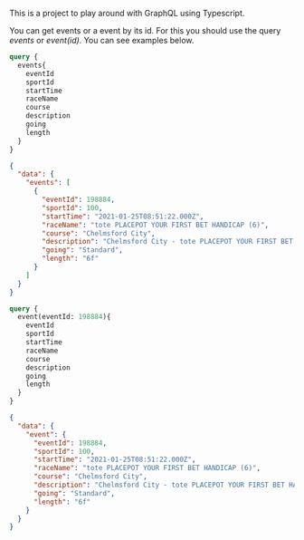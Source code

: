 This is a project to play around with GraphQL using Typescript. 

You can get events or a event by its id. For this you should use the query *events* or *event(id)*. You can see examples below.


```graphql
query {
  events{
    eventId
    sportId
    startTime
    raceName
    course
    description
    going
    length
  }
}
```

```json
{
  "data": {
    "events": [
      {
        "eventId": 198884,
        "sportId": 100,
        "startTime": "2021-01-25T08:51:22.000Z",
        "raceName": "tote PLACEPOT YOUR FIRST BET HANDICAP (6)",
        "course": "Chelmsford City",
        "description": "Chelmsford City - tote PLACEPOT YOUR FIRST BET HANDICAP (6) - 1/25/2021, 9:51:22 AM",
        "going": "Standard",
        "length": "6f"
      }
    ]
  }
}
```


```graphql
query {
  event(eventId: 198884){
    eventId
    sportId
    startTime
    raceName
    course
    description
    going
    length
  }
}
```

```json
{
  "data": {
    "event": {
      "eventId": 198884,
      "sportId": 100,
      "startTime": "2021-01-25T08:51:22.000Z",
      "raceName": "tote PLACEPOT YOUR FIRST BET HANDICAP (6)",
      "course": "Chelmsford City",
      "description": "Chelmsford City - tote PLACEPOT YOUR FIRST BET HANDICAP (6) - 1/25/2021, 9:51:22 AM",
      "going": "Standard",
      "length": "6f"
    }
  }
}
```